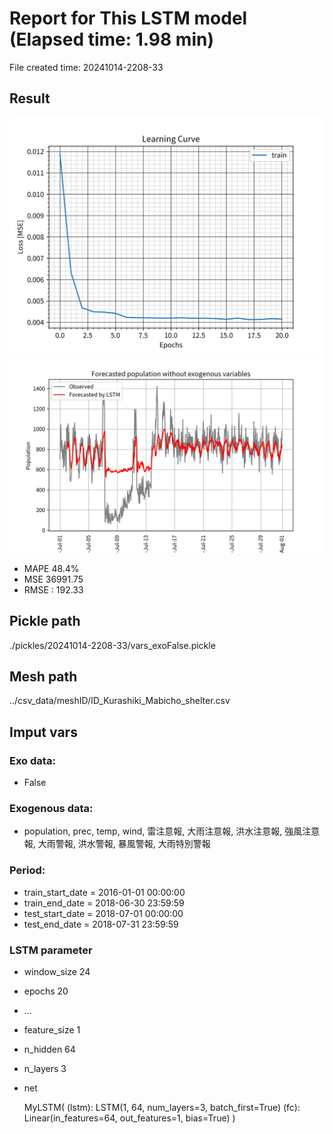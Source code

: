 
# Report for This LSTM model (Elapsed time: 1.98 min)

File created time: 20241014-2208-33

## Result 
<img src="result_20241014-2208-33_loss.png" width='600'/>
<img src="result_20241014-2208-33_forecast.png" width='600'/>

- MAPE	48.4%
- MSE 	36991.75
- RMSE : 192.33

## Pickle path
./pickles/20241014-2208-33/vars_exoFalse.pickle

## Mesh path
../csv_data/meshID/ID_Kurashiki_Mabicho_shelter.csv

## Imput vars

### Exo data:
- False

### Exogenous data:
- population, prec, temp, wind, 雷注意報, 大雨注意報, 洪水注意報, 強風注意報, 大雨警報, 洪水警報, 暴風警報, 大雨特別警報
 
### Period:
- train_start_date    = 2016-01-01 00:00:00
- train_end_date      = 2018-06-30 23:59:59
- test_start_date     = 2018-07-01 00:00:00  
- test_end_date       = 2018-07-31 23:59:59

### LSTM parameter
- window_size	24
- epochs	20
- ...
- feature_size	1
- n_hidden	64
- n_layers	3
- net

     MyLSTM(
  (lstm): LSTM(1, 64, num_layers=3, batch_first=True)
  (fc): Linear(in_features=64, out_features=1, bias=True)
)


